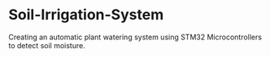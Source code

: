 # Soil-Irrigation-System
Creating an automatic plant watering system using STM32 Microcontrollers to detect soil moisture. 
